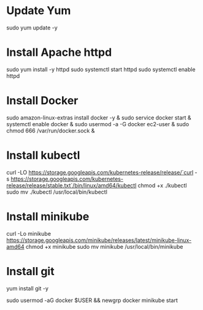 # Update Yum
sudo yum update -y

# Install Apache httpd
sudo yum install -y httpd
sudo systemctl start httpd
sudo systemctl enable httpd

# Install Docker
sudo amazon-linux-extras install docker -y &
sudo service docker start &
systemctl enable docker &
sudo usermod -a -G docker ec2-user &
sudo chmod 666 /var/run/docker.sock &

# Install kubectl
curl -LO https://storage.googleapis.com/kubernetes-release/release/`curl -s https://storage.googleapis.com/kubernetes-release/release/stable.txt`/bin/linux/amd64/kubectl
chmod +x ./kubectl
sudo mv ./kubectl /usr/local/bin/kubectl

# Install minikube
curl -Lo minikube https://storage.googleapis.com/minikube/releases/latest/minikube-linux-amd64
chmod +x minikube
sudo mv minikube /usr/local/bin/minikube

# Install git
yum install git -y

sudo usermod -aG docker $USER && newgrp docker
minikube start
